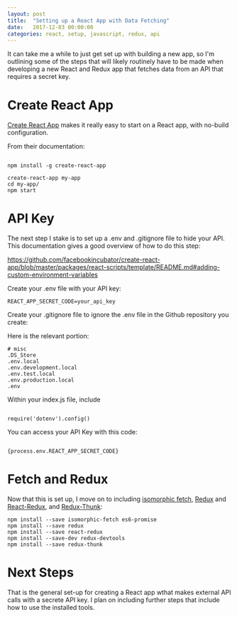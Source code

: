 ```yaml
---
layout: post
title:  "Setting up a React App with Data Fetching"
date:   2017-12-03 00:00:00
categories: react, setup, javascript, redux, api
---
```


It can take me a while to just get set up with building a new app, so I'm outlining some of the steps that will likely routinely have to be made when developing a new React and Redux app that fetches data from an API that requires a secret key. 


# Create React App

[Create React App](https://github.com/facebookincubator/create-react-app) makes it really easy to start on a React app, with no-build configuration. 

From their documentation: 

```

npm install -g create-react-app

create-react-app my-app
cd my-app/
npm start

```

# API Key

The next step I stake is to set up a .env and .gitignore file to hide your API. This documentation gives a good overview of how to do this step: 

https://github.com/facebookincubator/create-react-app/blob/master/packages/react-scripts/template/README.md#adding-custom-environment-variables

Create your .env file with your API key: 

```
REACT_APP_SECRET_CODE=your_api_key

```

Create your .gitignore file to ignore the .env file in the Github repository you create: 

Here is the relevant portion: 

```
# misc
.DS_Store
.env.local
.env.development.local
.env.test.local
.env.production.local
.env

```

Within your index.js file, include

```

require('dotenv').config()

```

You can access your API Key with this code: 

```

{process.env.REACT_APP_SECRET_CODE}

```

# Fetch and Redux

Now that this is set up, I move on to including [isomorphic fetch](https://github.com/matthew-andrews/isomorphic-fetch), [Redux](https://redux.js.org/) and [React-Redux](https://github.com/reactjs/react-redux), and [Redux-Thunk](https://github.com/gaearon/redux-thunk): 

```
npm install --save isomorphic-fetch es6-promise
npm install --save redux
npm install --save react-redux
npm install --save-dev redux-devtools
npm install --save redux-thunk

```

# Next Steps

That is the general set-up for creating a React app wthat makes external API calls with a secrete API key. I plan on including further steps that include how to use the installed tools. 
